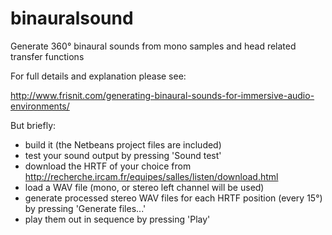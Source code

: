 # binauralsound
Generate 360&deg; binaural sounds from mono samples and head related transfer functions

For full details and explanation please see:

http://www.frisnit.com/generating-binaural-sounds-for-immersive-audio-environments/

But briefly:

- build it (the Netbeans project files are included)
- test your sound output by pressing 'Sound test'
- download the HRTF of your choice from http://recherche.ircam.fr/equipes/salles/listen/download.html
- load a WAV file (mono, or stereo left channel will be used)
- generate processed stereo WAV files for each HRTF position (every 15&deg;) by pressing 'Generate files...'
- play them out in sequence by pressing 'Play'

